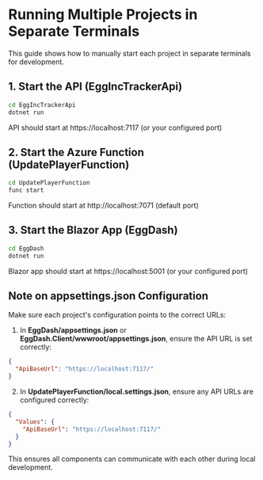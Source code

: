# Running Multiple Projects in Separate Terminals

This guide shows how to manually start each project in separate terminals for development.

## 1. Start the API (EggIncTrackerApi)

```bash
cd EggIncTrackerApi
dotnet run
```

API should start at https://localhost:7117 (or your configured port)

## 2. Start the Azure Function (UpdatePlayerFunction)

```bash
cd UpdatePlayerFunction
func start
```

Function should start at http://localhost:7071 (default port)

## 3. Start the Blazor App (EggDash)

```bash
cd EggDash
dotnet run
```

Blazor app should start at https://localhost:5001 (or your configured port)

## Note on appsettings.json Configuration

Make sure each project's configuration points to the correct URLs:

1. In **EggDash/appsettings.json** or **EggDash.Client/wwwroot/appsettings.json**, ensure the API URL is set correctly:

```json
{
  "ApiBaseUrl": "https://localhost:7117/"
}
```

2. In **UpdatePlayerFunction/local.settings.json**, ensure any API URLs are configured correctly:

```json
{
  "Values": {
    "ApiBaseUrl": "https://localhost:7117/"
  }
}
```

This ensures all components can communicate with each other during local development. 